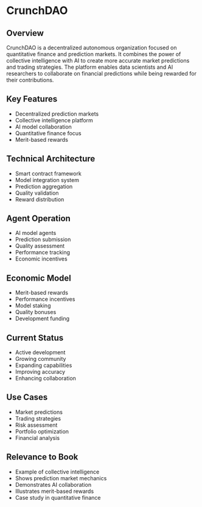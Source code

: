 # CrunchDAO

## Overview
CrunchDAO is a decentralized autonomous organization focused on quantitative finance and prediction markets. It combines the power of collective intelligence with AI to create more accurate market predictions and trading strategies. The platform enables data scientists and AI researchers to collaborate on financial predictions while being rewarded for their contributions.

## Key Features
- Decentralized prediction markets
- Collective intelligence platform
- AI model collaboration
- Quantitative finance focus
- Merit-based rewards

## Technical Architecture
- Smart contract framework
- Model integration system
- Prediction aggregation
- Quality validation
- Reward distribution

## Agent Operation
- AI model agents
- Prediction submission
- Quality assessment
- Performance tracking
- Economic incentives

## Economic Model
- Merit-based rewards
- Performance incentives
- Model staking
- Quality bonuses
- Development funding

## Current Status
- Active development
- Growing community
- Expanding capabilities
- Improving accuracy
- Enhancing collaboration

## Use Cases
- Market predictions
- Trading strategies
- Risk assessment
- Portfolio optimization
- Financial analysis

## Relevance to Book
- Example of collective intelligence
- Shows prediction market mechanics
- Demonstrates AI collaboration
- Illustrates merit-based rewards
- Case study in quantitative finance 